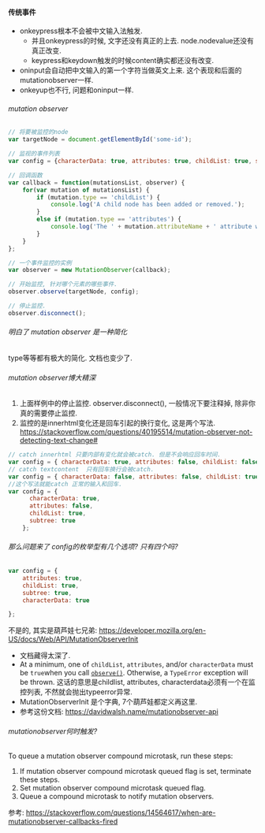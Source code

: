 #### 传统事件
- onkeypress根本不会被中文输入法触发. 
  - 并且onkeypress的时候, 文字还没有真正的上去. node.nodevalue还没有真正改变.
  - keypress和keydown触发的时候content确实都还没有改变.
- oninput会自动把中文输入的第一个字符当做英文上来. 这个表现和后面的mutationobserver一样.
- onkeyup也不行, 问题和oninput一样.

###### mutation observer

```js
// 将要被监控的node
var targetNode = document.getElementById('some-id');

// 监视的事件列表
var config = {characterData: true, attributes: true, childList: true, subtree: true };

// 回调函数
var callback = function(mutationsList, observer) {
    for(var mutation of mutationsList) {
        if (mutation.type == 'childList') {
            console.log('A child node has been added or removed.');
        }
        else if (mutation.type == 'attributes') {
            console.log('The ' + mutation.attributeName + ' attribute was modified.');
        }
    }
};

// 一个事件监控的实例
var observer = new MutationObserver(callback);

// 开始监控, 针对哪个元素的哪些事件.
observer.observe(targetNode, config);

// 停止监控.
observer.disconnect();
```

###### 明白了 mutation observer 是一种简化

type等等都有极大的简化. 文档也变少了. 

###### mutation observer博大精深

1. 上面样例中的停止监控. observer.disconnect(), 一般情况下要注释掉, 除非你真的需要停止监控.
2. 监控的是innerhtml变化还是回车引起的换行变化, 这是两个写法. https://stackoverflow.com/questions/40195514/mutation-observer-not-detecting-text-change#

```js
// catch innerhtml 只要内部有变化就会被catch. 但是不会响应回车时间.
var config = { characterData: true, attributes: false, childList: false, subtree: true };
// catch textcontent  只有回车换行会被catch.
var config = { characterData: false, attributes: false, childList: true, subtree: false };
//这个写法就能catch 正常的输入和回车.
var config = {
      characterData: true,
      attributes: false,
      childList: true,
      subtree: true
    };
```

###### 那么问题来了 config的枚举型有几个选项? 只有四个吗?

```js
var config = {
    attributes: true,
    childList: true,
    subtree: true,
    characterData: true

};
```

不是的, 其实是葫芦娃七兄弟: https://developer.mozilla.org/en-US/docs/Web/API/MutationObserverInit

- 文档藏得太深了. 
- At a minimum, one of `childList`, `attributes`, and/or `characterData` must be `true`when you call [`observe()`](https://developer.mozilla.org/en-US/docs/Web/API/MutationObserver/observe). Otherwise, a `TypeError` exception will be thrown. 这话的意思是childlist, attributes, characterdata必须有一个在监控列表, 不然就会抛出typeerror异常.
- MutationObserverInit 是个字典, 7个葫芦娃都定义再这里.
- 参考这份文档: https://davidwalsh.name/mutationobserver-api



###### mutationobserver何时触发?

To queue a mutation observer compound microtask, run these steps:

1. If mutation observer compound microtask queued flag is set, terminate these steps.
2. Set mutation observer compound microtask queued flag.
3. Queue a compound microtask to notify mutation observers.

参考: https://stackoverflow.com/questions/14564617/when-are-mutationobserver-callbacks-fired



